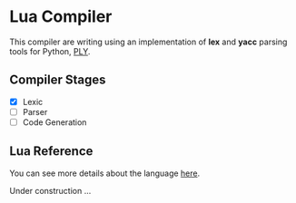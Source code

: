 # Lua Compiler

This compiler are writing using an implementation of **lex** and **yacc** parsing tools for Python, [PLY](http://www.dabeaz.com/ply/).

## Compiler Stages

- [x] Lexic
- [ ] Parser
- [ ] Code Generation

## Lua Reference 
You can see more details about the language [here](http://www.lua.org/manual/5.1/pt/manual.html).

Under construction ...
